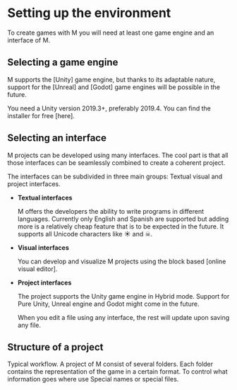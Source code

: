# Setting up the environment

To create games with M you will need at least one game engine and an interface
of M.

## Selecting a game engine

M supports the [Unity] game engine, but thanks to its adaptable nature, support
for the [Unreal] and [Godot] game engines will be possible in the future.

You need a Unity version 2019.3+, preferably 2019.4. You can find the installer
for free [here].

## Selecting an interface

M projects can be developed using many interfaces. The cool part is that all
those interfaces can be seamlessly combined to create a coherent project.

The interfaces can be subdivided in three main groups: Textual visual and
project interfaces.

* **Textual interfaces**

  M offers the developers the ability to write programs in different languages.
  Currently only English and Spanish are supported but adding more is a
  relatively cheap feature that is to be expected in the future. It supports all
  Unicode characters like ☀ and ☠.

* **Visual interfaces**

  You can develop and visualize M projects using the block based [online visual
  editor].

* **Project interfaces**

  The project supports the Unity game engine in Hybrid mode. Support for Pure
  Unity, Unreal engine and Godot might come in the future.

  When you edit a file using any interface, the rest will update upon saving any
  file.

## Structure of a project

Typical workflow. A project of M consist of several folders. Each folder
contains the representation of the game in a certain format. To control
what information goes where use Special names or special files.
